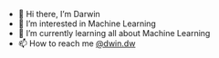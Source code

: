 - 👋 Hi there, I’m Darwin
- 👀 I’m interested in Machine Learning
- 🌱 I’m currently learning all about Machine Learning
- 📫 How to reach me [@dwin.dw](https://www.instagram.com/dwin.dw/)

<!---
darwinOne/darwinOne is a ✨ special ✨ repository because its `README.md` (this file) appears on your GitHub profile.
You can click the Preview link to take a look at your changes.
--->
